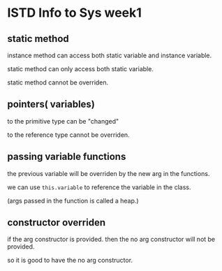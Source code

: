 # ISTD Info to Sys week1

## static method
instance method can access both static variable and instance variable.

static method can only access both static variable.

static method cannot be overriden.

## pointers( variables)
to the primitive type can be "changed"

to the reference type cannot be overriden.

## passing variable functions
the previous variable will be overriden by the new arg in the functions.

we can use ```this.variable``` to reference the variable in the class.

(args passed in the function is called a heap.)

## constructor overriden
if the arg constructor is provided. then the no arg constructor will not be provided.

so it is good to have the no arg constructor.